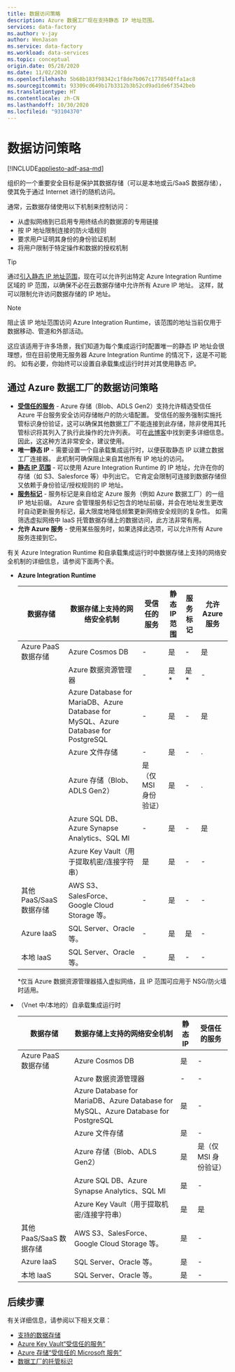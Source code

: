 ```yaml
---
title: 数据访问策略
description: Azure 数据工厂现在支持静态 IP 地址范围。
services: data-factory
ms.author: v-jay
author: WenJason
ms.service: data-factory
ms.workload: data-services
ms.topic: conceptual
origin.date: 05/28/2020
ms.date: 11/02/2020
ms.openlocfilehash: 5b68b183f98342c1f8de7b067c1778540ffa1ac8
ms.sourcegitcommit: 93309cd649b17b3312b3b52cd9ad1de6f3542beb
ms.translationtype: HT
ms.contentlocale: zh-CN
ms.lasthandoff: 10/30/2020
ms.locfileid: "93104370"
---
```

# <a name="data-access-strategies"></a>数据访问策略

[!INCLUDE[appliesto-adf-asa-md](includes/appliesto-adf-asa-md.md)]

组织的一个重要安全目标是保护其数据存储（可以是本地或云/SaaS 数据存储），使其免于通过 Internet 进行的随机访问。 

通常，云数据存储使用以下机制来控制访问：
* 从虚拟网络到已启用专用终结点的数据源的专用链接
* 按 IP 地址限制连接的防火墙规则
* 要求用户证明其身份的身份验证机制
* 将用户限制于特定操作和数据的授权机制

> [!TIP]
> 通过[引入静态 IP 地址范围](/data-factory/azure-integration-runtime-ip-addresses)，现在可以允许列出特定 Azure Integration Runtime 区域的 IP 范围，以确保不必在云数据存储中允许所有 Azure IP 地址。 这样，就可以限制允许访问数据存储的 IP 地址。

> [!NOTE] 
> 阻止该 IP 地址范围访问 Azure Integration Runtime，该范围的地址当前仅用于数据移动、管道和外部活动。 

这应该适用于许多场景，我们知道为每个集成运行时配置唯一的静态 IP 地址会很理想，但在目前使用无服务器 Azure Integration Runtime 的情况下，这是不可能的。 如有必要，你始终可以设置自承载集成运行时并对其使用静态 IP。 

## <a name="data-access-strategies-through-azure-data-factory"></a>通过 Azure 数据工厂的数据访问策略

* **[受信任的服务](/storage/common/storage-network-security#exceptions)** - Azure 存储（Blob、ADLS Gen2）支持允许精选受信任 Azure 平台服务安全访问存储帐户的防火墙配置。 受信任的服务强制实施托管标识身份验证，这可以确保其他数据工厂不能连接到此存储，除非使用其托管标识将其列入了执行此操作的允许列表。 可在[此博客](https://techcommunity.microsoft.com/t5/azure-data-factory/data-factory-is-now-a-trusted-service-in-azure-storage-and-azure/ba-p/964993)中找到更多详细信息。 因此，这这种方法非常安全，建议使用。 
* **唯一静态 IP** - 需要设置一个自承载集成运行时，以便获取静态 IP 以建立数据工厂连接器。 此机制可确保阻止来自其他所有 IP 地址的访问。 
* **[静态 IP 范围](/data-factory/azure-integration-runtime-ip-addresses)** - 可以使用 Azure Integration Runtime 的 IP 地址，允许在你的存储（如 S3、Salesforce 等）中列出它。 它肯定会限制可连接到数据存储但又依赖于身份验证/授权规则的 IP 地址。
* **[服务标记](/virtual-network/service-tags-overview)** - 服务标记是来自给定 Azure 服务（例如 Azure 数据工厂）的一组 IP 地址前缀。 Azure 会管理服务标记包含的地址前缀，并会在地址发生更改时自动更新服务标记，最大限度地降低频繁更新网络安全规则的复杂性。 如需筛选虚拟网络中 IaaS 托管数据存储上的数据访问，此方法非常有用。
* **允许 Azure 服务** - 使用某些服务时，如果选择此选项，可以允许所有 Azure 服务连接到它。 

有关 Azure Integration Runtime 和自承载集成运行时中数据存储上支持的网络安全机制的详细信息，请参阅下面两个表。  
* **Azure Integration Runtime**

    | 数据存储                  | 数据存储上支持的网络安全机制         | 受信任的服务     | 静态 IP 范围 | 服务标记 | 允许 Azure 服务 |
    |------------------------------|-------------------------------------------------------------|---------------------|-----------------|--------------|----------------------|
    | Azure PaaS 数据存储       | Azure Cosmos DB                                             | -                   | 是             | -            | 是                  |
    |                              | Azure 数据资源管理器                                         | -                   | 是*            | 是*         | -                    |
    |                              | Azure Database for MariaDB、Azure Database for MySQL、Azure Database for PostgreSQL               | -                   | 是             | -            | 是                  |
    |                              | Azure 文件存储                                          | -                   | 是             | -            | .                    |
    |                              | Azure 存储（Blob、ADLS Gen2）                             | 是（仅 MSI 身份验证） | 是             | -            | .                    |
    |                              | Azure SQL DB、Azure Synapse Analytics、SQL Ml  | -                   | 是             | -            | 是                  |
    |                              | Azure Key Vault（用于提取机密/连接字符串） | 是                 | 是             | -            | -                    |
    | 其他 PaaS/SaaS 数据存储 | AWS S3、SalesForce、Google Cloud Storage 等。            | -                   | 是             | -            | -                    |
    | Azure laaS                   | SQL Server、Oracle 等。                                  | -                   | 是             | 是          | -                    |
    | 本地 laaS              | SQL Server、Oracle 等。                                  | -                   | 是             | -            | -                    |
    
    *仅当 Azure 数据资源管理器插入虚拟网络，且 IP 范围可应用于 NSG/防火墙时适用。 

* （Vnet 中/本地的）自承载集成运行时
    
    | 数据存储                  | 数据存储上支持的网络安全机制         | 静态 IP | 受信任的服务  |
    |--------------------------------|---------------------------------------------------------------|-----------|---------------------|
    | Azure PaaS 数据存储       | Azure Cosmos DB                                               | 是       | -                   |
    |                                | Azure 数据资源管理器                                           | -         | -                   |
    |                                | Azure Database for MariaDB、Azure Database for MySQL、Azure Database for PostgreSQL               | 是       | -                   |
    |                                | Azure 文件存储                                            | 是       | -                   |
    |                                | Azure 存储（Blob、ADLS Gen2）                             | 是       | 是（仅 MSI 身份验证） |
    |                                | Azure SQL DB、Azure Synapse Analytics、SQL Ml          | 是       | -                   |
    |                                | Azure Key Vault（用于提取机密/连接字符串） | 是       | 是                 |
    | 其他 PaaS/SaaS 数据存储 | AWS S3、SalesForce、Google Cloud Storage 等。              | 是       | -                   |
    | Azure laaS                     | SQL Server、Oracle 等。                                  | 是       | -                   |
    | 本地 laaS              | SQL Server、Oracle 等。                                  | 是       | -                   |    

## <a name="next-steps"></a>后续步骤

有关详细信息，请参阅以下相关文章：
* [支持的数据存储](/data-factory/copy-activity-overview#supported-data-stores-and-formats)
* [Azure Key Vault“受信任的服务”](/key-vault/key-vault-overview-vnet-service-endpoints#trusted-services)
* [Azure 存储“受信任的 Microsoft 服务”](/storage/common/storage-network-security#trusted-microsoft-services)
* [数据工厂的托管标识](/data-factory/data-factory-service-identity)
